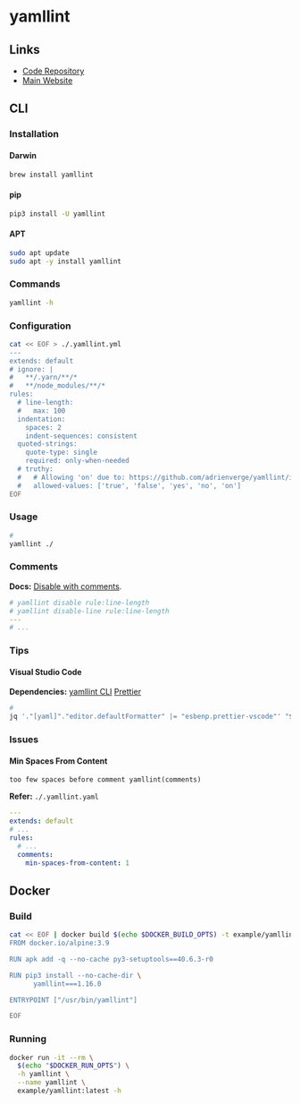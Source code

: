 # yamllint

## Links

- [Code Repository](https://github.com/adrienverge/yamllint)
- [Main Website](https://yamllint.readthedocs.io/en/stable/index.html)

## CLI

### Installation

#### Darwin

```sh
brew install yamllint
```

#### pip

```sh
pip3 install -U yamllint
```

#### APT

```sh
sudo apt update
sudo apt -y install yamllint
```

### Commands

```sh
yamllint -h
```

### Configuration

```sh
cat << EOF > ./.yamllint.yml
---
extends: default
# ignore: |
#   **/.yarn/**/*
#   **/node_modules/**/*
rules:
  # line-length:
  #   max: 100
  indentation:
    spaces: 2
    indent-sequences: consistent
  quoted-strings:
    quote-type: single
    required: only-when-needed
  # truthy:
  #   # Allowing 'on' due to: https://github.com/adrienverge/yamllint/issues/158
  #   allowed-values: ['true', 'false', 'yes', 'no', 'on']
EOF
```

### Usage

```sh
#
yamllint ./
```

### Comments

**Docs:** [Disable with comments](https://yamllint.readthedocs.io/en/stable/disable_with_comments.html).

```yml
# yamllint disable rule:line-length
# yamllint disable-line rule:line-length
---
# ...
```

### Tips

#### Visual Studio Code

**Dependencies:** [yamllint CLI](#cli) [Prettier](/prettier.md#visual-studio-code)

```sh
#
jq '."[yaml]"."editor.defaultFormatter" |= "esbenp.prettier-vscode"' "$PWD"/.vscode/settings.json | sponge "$PWD"/.vscode/settings.json
```

### Issues

#### Min Spaces From Content

```log
too few spaces before comment yamllint(comments)
```

**Refer:** `./.yamllint.yaml`

```yml
---
extends: default
# ...
rules:
  # ...
  comments:
    min-spaces-from-content: 1
```

## Docker

### Build

```sh
cat << EOF | docker build $(echo $DOCKER_BUILD_OPTS) -t example/yamllint -
FROM docker.io/alpine:3.9

RUN apk add -q --no-cache py3-setuptools==40.6.3-r0

RUN pip3 install --no-cache-dir \
      yamllint===1.16.0

ENTRYPOINT ["/usr/bin/yamllint"]

EOF
```

### Running

```sh
docker run -it --rm \
  $(echo "$DOCKER_RUN_OPTS") \
  -h yamllint \
  --name yamllint \
  example/yamllint:latest -h
```

